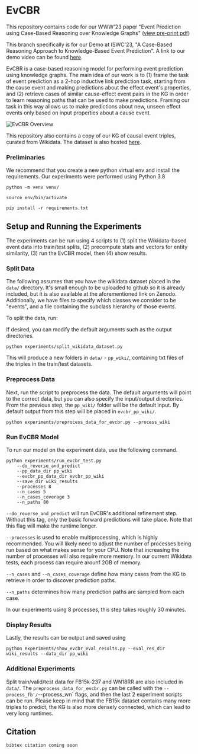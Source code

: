 # EvCBR
This repository contains code for our WWW'23 paper "Event Prediction using Case-Based Reasoning over
Knowledge Graphs" ([view pre-print pdf](evcbr_paper.pdf))

This branch specifically is for our Demo at ISWC'23, "A Case-Based Reasoning Approach to Knowledge-Based Event Prediction".
A link to our demo video can be found [here](https://drive.google.com/file/d/1hZ92MD3m6ZemXfujSyC20M1BAG2uZI5D/view?usp=sharing).

EvCBR is a case-based reasoning model for performing event prediction using knowledge graphs.
The main idea of our work is to (1) frame the task of event prediction as a 2-hop inductive link prediction task,
starting from the cause event and making predictions about the effect event's properties, and 
(2) retrieve cases of similar cause-effect event pairs in the KG in order to learn reasoning paths
that can be used to make predictions. Framing our task in this way allows us to make predictions about
new, unseen effect events only based on input properties about a cause event.

![EvCBR Overview](images/MotivExample1.jpg)

This repository also contains a copy of our KG of causal event triples, curated from Wikidata. 
The dataset is also hosted [here](https://zenodo.org/record/7196049#.Y0jVi9fMKUk).

### Preliminaries

We recommend that you create a new python virtual env and install the requirements. Our 
experiments were performed using Python 3.8

`python -m venv venv/`

`source env/bin/activate` 

`pip install -r requirements.txt`

## Setup and Running the Experiments

The experiments can be run using 4 scripts to (1) split the Wikidata-based event data into
train/test splits, (2) precompute stats and vectors for entity similarity, (3) run the 
EvCBR model, then (4) show results.

### Split Data

The following assumes that you have the wikidata dataset placed in the `data/` directory.
It's small enough to be uploaded to github so it is already included, but it is also available
at the aforementioned link on Zenodo. Additionally, we have files to specify which classes we
consider to be "events", and a file containing the subclass hierarchy of those events.

To split the data, run:

If desired, you can modify the default arguments such as the output directories. 

`python experiments/split_wikidata_dataset.py`

This will produce a new folders in `data/` - `pp_wiki/`, containing txt files of the 
triples in the train/test datasets.

### Preprocess Data

Next, run the script to preprocess the data. The default arguments will point to the correct
data, but you can also specify the input/output directories. From the previous step, the `pp_wiki/`
folder will be the default input. By default output from this step will be placed in `evcbr_pp_wiki/`.

`python experiments/preprocess_data_for_evcbr.py --process_wiki`

### Run EvCBR Model

To run our model on the experiment data, use the following command.

```
python experiments/run_evcbr_test.py 
    --do_reverse_and_predict 
    --pp_data_dir pp_wiki 
    --evcbr_pp_data_dir evcbr_pp_wiki 
    --save_dir wiki_results 
    --processes 8
    --n_cases 5 
    --n_cases_coverage 3 
    --n_paths 80
```

`--do_reverse_and_predict` will run EvCBR's additional refinement step. Without this tag, only the basic forward 
predictions will take place. Note that this flag will make the runtime longer.

`--processes` is used to enable multiprocessing, which is highly recommended. You will likely need
to adjust the number of processes being run based on what makes sense for your CPU.
Note that increasing the number of processes will also require more memory. In our current Wikidata tests,
each process can require arounf 2GB of memory.

`--n_cases` and `--n_cases_coverage` define how many cases from the KG to retrieve in order to
discover prediction paths.

`--n_paths` determines how many prediction paths are sampled from each case.

In our experiments using 8 processes, this step takes roughly 30 minutes.

### Display Results

Lastly, the results can be output and saved using 

`python experiments/show_evcbr_eval_results.py --eval_res_dir wiki_results --data_dir pp_wiki`

### Additional Experiments

Split train/valid/test data for FB15k-237 and WN18RR are also included in `data/`.
The `preprocess_data_for_evcbr.py` can be called with the `--process_fb'/`--process_wn` flags, and then
the last 2 experiment scripts can be run.
Please keep in mind that the FB15k dataset contains many more triples to predict, the KG is also more
densely connected, which can lead to very long runtimes.

## Citation

`bibtex citation coming soon`
